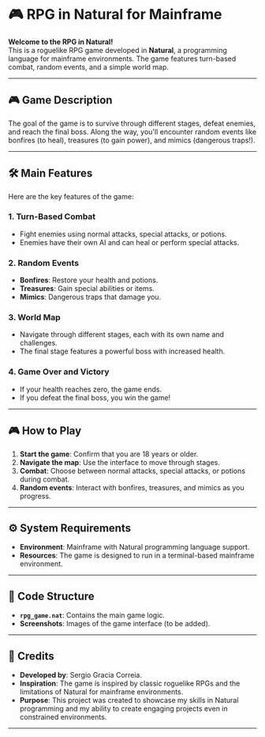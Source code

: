 # 🎮 RPG in Natural for Mainframe  

**Welcome to the RPG in Natural!**  
This is a roguelike RPG game developed in **Natural**, a programming language for mainframe environments. The game features turn-based combat, random events, and a simple world map.  

---

## 🎮 Game Description  
The goal of the game is to survive through different stages, defeat enemies, and reach the final boss. Along the way, you'll encounter random events like bonfires (to heal), treasures (to gain power), and mimics (dangerous traps!).  

---

## 🛠️ Main Features  
Here are the key features of the game:

### 1. Turn-Based Combat  
- Fight enemies using normal attacks, special attacks, or potions.  
- Enemies have their own AI and can heal or perform special attacks.  

### 2. Random Events  
- **Bonfires**: Restore your health and potions.  
- **Treasures**: Gain special abilities or items.  
- **Mimics**: Dangerous traps that damage you.  

### 3. World Map  
- Navigate through different stages, each with its own name and challenges.  
- The final stage features a powerful boss with increased health.  

### 4. Game Over and Victory  
- If your health reaches zero, the game ends.  
- If you defeat the final boss, you win the game!  

---

## 🎮 How to Play  
1. **Start the game**: Confirm that you are 18 years or older.  
2. **Navigate the map**: Use the interface to move through stages.  
3. **Combat**: Choose between normal attacks, special attacks, or potions during combat.  
4. **Random events**: Interact with bonfires, treasures, and mimics as you progress.  

---

## ⚙️ System Requirements  
- **Environment**: Mainframe with Natural programming language support.  
- **Resources**: The game is designed to run in a terminal-based mainframe environment.  

---

## 📂 Code Structure  
- **`rpg_game.nat`**: Contains the main game logic.  
- **Screenshots**: Images of the game interface (to be added).  

---

## 🎨 Credits  
- **Developed by**: Sergio Gracia Correia.  
- **Inspiration**: The game is inspired by classic roguelike RPGs and the limitations of Natural for mainframe environments.  
- **Purpose**: This project was created to showcase my skills in Natural programming and my ability to create engaging projects even in constrained environments.  

---
